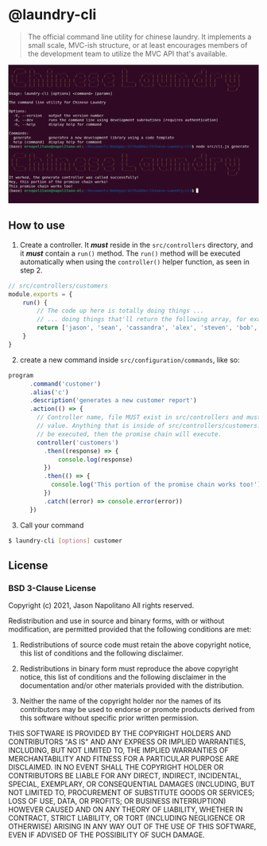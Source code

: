 # @laundry-cli
> The official command line utility for chinese laundry. It implements a small scale, MVC-ish structure, or at least
> encourages members of the development team to utilize the MVC API that's available.

![Screenshot](screenshot.png)

## How to use
 1. Create a controller. It **_must_** reside in the `src/controllers` directory,
    and it **_must_** contain a `run()` method. The `run()` method will be executed 
    automatically when using the `controller()` helper function, as seen in step 2.
```js
// src/controllers/customers
module.exports = {
    run() {
        // The code up here is totally doing things ...
        // ... doing things that'll return the following array, for example
        return ['jason', 'sean', 'cassandra', 'alex', 'steven', 'bob', 'sally', 'virginia']
    }
}
```

 2. create a new command inside `src/configuration/commands`, like so:
```js
program
      .command('customer') 
      .alias('c')
      .description('generates a new customer report')
      .action(() => {
        // Controller name, file MUST exist in src/controllers and must match this 
        // value. Anything that is inside of src/controllers/customers::run() will 
        // be executed, then the promise chain will execute.
        controller('customers')
          .then((response) => {
              console.log(response)
          })
          .then(() => {
            console.log('This portion of the promise chain works too!')
          })
          .catch((error) => console.error(error))
      })
```

 3. Call your command
```bash
$ laundry-cli [options] customer
```

## License
### BSD 3-Clause License

Copyright (c) 2021, Jason Napolitano
All rights reserved.

Redistribution and use in source and binary forms, with or without
modification, are permitted provided that the following conditions are met:

1. Redistributions of source code must retain the above copyright notice, this
   list of conditions and the following disclaimer.

2. Redistributions in binary form must reproduce the above copyright notice,
   this list of conditions and the following disclaimer in the documentation
   and/or other materials provided with the distribution.

3. Neither the name of the copyright holder nor the names of its
   contributors may be used to endorse or promote products derived from
   this software without specific prior written permission.

THIS SOFTWARE IS PROVIDED BY THE COPYRIGHT HOLDERS AND CONTRIBUTORS "AS IS"
AND ANY EXPRESS OR IMPLIED WARRANTIES, INCLUDING, BUT NOT LIMITED TO, THE
IMPLIED WARRANTIES OF MERCHANTABILITY AND FITNESS FOR A PARTICULAR PURPOSE ARE
DISCLAIMED. IN NO EVENT SHALL THE COPYRIGHT HOLDER OR CONTRIBUTORS BE LIABLE
FOR ANY DIRECT, INDIRECT, INCIDENTAL, SPECIAL, EXEMPLARY, OR CONSEQUENTIAL
DAMAGES (INCLUDING, BUT NOT LIMITED TO, PROCUREMENT OF SUBSTITUTE GOODS OR
SERVICES; LOSS OF USE, DATA, OR PROFITS; OR BUSINESS INTERRUPTION) HOWEVER
CAUSED AND ON ANY THEORY OF LIABILITY, WHETHER IN CONTRACT, STRICT LIABILITY,
OR TORT (INCLUDING NEGLIGENCE OR OTHERWISE) ARISING IN ANY WAY OUT OF THE USE
OF THIS SOFTWARE, EVEN IF ADVISED OF THE POSSIBILITY OF SUCH DAMAGE.

